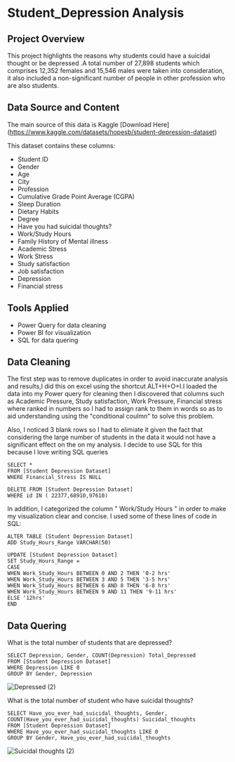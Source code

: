 # Student_Depression Analysis

## Project Overview
This project highlights the reasons why students could have a suicidal thought or be depressed .A total number of  27,898 students which comprises 12,352 females and 15,546 males were taken into consideration, it also included a non-significant number of people in other profession who are also students.

## Data Source and Content 

The main source of this data is Kaggle [Download Here] (https://www.kaggle.com/datasets/hopesb/student-depression-dataset)

This dataset contains these columns:
   * Student ID
   * Gender
   * Age
   * City
   * Profession
   * Cumulative Grade Point Average (CGPA)
   * Sleep Duration
   * Dietary Habits
   * Degree
   * Have you had suicidal thoughts?
   * Work/Study Hours
   * Family History of Mental illness
   * Academic Stress
   * Work Stress
   * Study satisfaction
   * Job satisfaction
   * Depression
   * Financial stress

## Tools Applied

* Power Query for data cleaning
* Power BI for visualization
* SQL for data quering

## Data Cleaning 
The first step was to remove duplicates in order to avoid inaccurate analysis and results,I did this on excel using the shortcut ALT+H+O+I.I loaded the data into my Power query for cleaning then I discovered that columns such as Academic Pressure, Study satisfaction, Work Pressure, Financial stress where ranked in numbers so I had to assign rank to them in words so as to aid understanding using the "conditional coulmn" to solve this problem.

Also, I noticed 3 blank rows so I had to elimiate it given the fact that considering the large number of students in the data it would not have a significant effect on the on my analysis. I decide to use SQL for this because I love writing SQL queries

```
SELECT *
FROM [Student Depression Dataset]
WHERE Financial_Stress IS NULL

DELETE FROM [Student Depression Dataset]
WHERE id IN ( 22377,68910,97610)

```

In addition, I categorized the column " Work/Study Hours " in order to make my visualization clear and concise. I used some of these lines of code in SQL:

```
ALTER TABLE [Student Depression Dataset]
ADD Study_Hours_Range VARCHAR(50)

UPDATE [Student Depression Dataset]
SET Study_Hours_Range = 
CASE
WHEN Work_Study_Hours BETWEEN 0 AND 2 THEN '0-2 hrs'
WHEN Work_Study_Hours BETWEEN 3 AND 5 THEN '3-5 hrs'
WHEN Work_Study_Hours BETWEEN 6 AND 8 THEN '6-8 hrs'
WHEN Work_Study_Hours BETWEEN 9 AND 11 THEN '9-11 hrs'
ELSE '12hrs'
END

```
 
## Data Quering

What is the total number of students that are depressed?

```
SELECT Depression, Gender, COUNT(Depression) Total_Depressed
FROM [Student Depression Dataset]
WHERE Depression LIKE 0
GROUP BY Gender, Depression

```

![Depressed (2)](https://github.com/user-attachments/assets/0db32ef7-8765-486e-9cd4-cd8ee9c2a4df)

What is the total number of student who have suicidal thoughts?

```
SELECT Have_you_ever_had_suicidal_thoughts, Gender, COUNT(Have_you_ever_had_suicidal_thoughts) Suicidal_thoughts
FROM [Student Depression Dataset]
WHERE Have_you_ever_had_suicidal_thoughts LIKE 0
GROUP BY Gender, Have_you_ever_had_suicidal_thoughts

```

![Suicidal thoughts (2)](https://github.com/user-attachments/assets/c20c1ed7-81bd-4b55-a553-cf169e4cd4e5)


